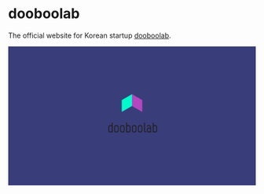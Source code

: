 # dooboolab

The official website for Korean startup [dooboolab](https://dooboolab.com).

![dooboolab](https://raw.githubusercontent.com/dooboolab/homepage/eecbfd7db58ff6ce61ddf6383d67b5bff2fe1519/static/icon/dooboolab_logo_intro_cut.svg)

